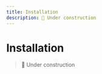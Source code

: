 ```yaml
---
title: Installation
description: 🚜 Under construction
---
```


# Installation

> 🚜 Under construction
